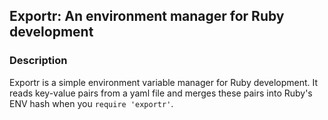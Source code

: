 ## Exportr: An environment manager for Ruby development

### Description

Exportr is a simple environment variable manager for Ruby development. 
It reads key-value pairs from a yaml file and merges these pairs into Ruby's ENV hash
when you `require 'exportr'`.
